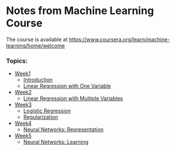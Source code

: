 # Notes from Machine Learning Course

The course is available at https://www.coursera.org/learn/machine-learning/home/welcome

### Topics:

<ul>
   <li>
    <a href="https://github.com/daniloaleixo/coursera-machine-learning/blob/master/week1/README.md">Week1</a>
    <ul>
      <li>
        <a href="https://github.com/daniloaleixo/coursera-machine-learning/blob/master/week1/README.md#introduction">
          Introduction
        </a>
      </li>
      <li>
        <a href="https://github.com/daniloaleixo/coursera-machine-learning/blob/master/week1/README.md#linear-regression-with-one-variable">
          Linear Regression with One Variable
        </a>
      </li>
    </ul>
  </li>
  <li>
    <a href="https://github.com/daniloaleixo/coursera-machine-learning/blob/master/week2/README.md">Week2</a>
    <ul>
      <li>
        <a href="https://github.com/daniloaleixo/coursera-machine-learning/blob/master/week2/README.md#linear-regression-with-multiple-variables">
          Linear Regression with Multiple Variables
        </a>
      </li>
    </ul>
  </li>
  <li>
    <a href="https://github.com/daniloaleixo/coursera-machine-learning/blob/master/week3/README.md">Week3</a>
    <ul>
      <li>
        <a href="https://github.com/daniloaleixo/coursera-machine-learning/blob/master/week3/README.md#logistic-regression">
          Logistic Regression
        </a>
      </li>
      <li>
        <a href="https://github.com/daniloaleixo/coursera-machine-learning/blob/master/week3/README.md#regularization">
          Regularization
        </a>
      </li>
    </ul>
  </li>
  <li>
    <a href="https://github.com/daniloaleixo/coursera-machine-learning/tree/master/week4/README.md">Week4</a>
    <ul>
      <li>
        <a href="https://github.com/daniloaleixo/coursera-machine-learning/tree/master/week4#neural-networks-representation">
          Neural Networks: Representation
        </a>
      </li>
    </ul>
  </li>
    <li>
    <a href="https://github.com/daniloaleixo/coursera-machine-learning/tree/master/week5/README.md">Week5</a>
    <ul>
      <li>
        <a href="https://github.com/daniloaleixo/coursera-machine-learning/blob/master/week5/README.md#neural-networks-learning">
          Neural Networks: Learning
        </a>
      </li>
    </ul>
  </li>
</ul>
